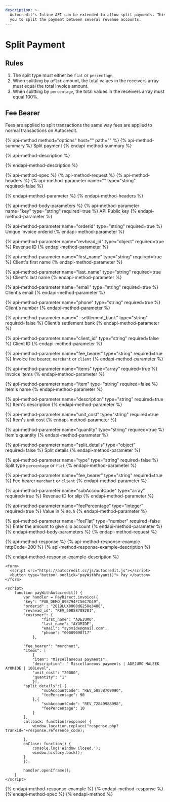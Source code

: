 ```yaml
---
description: >-
  Autocredit's Inline API can be extended to allow split payments. This allows
  you to split the payment between several revenue accounts.
---
```


# Split Payment

## **Rules**

1. The split type must either be `flat` or `percentage`.
2. When splitting by a`flat` amount, the total values in the receivers array must equal the total invoice amount.
3. When splitting by `percentage`, the total values in the receivers array must equal 100%.

## **Fee Bearer**

Fees are applied to split transactions the same way fees are applied to normal transactions on Autocredit. 

{% api-method method="options" host="" path="" %}
{% api-method-summary %}
Split payment
{% endapi-method-summary %}

{% api-method-description %}

{% endapi-method-description %}

{% api-method-spec %}
{% api-method-request %}
{% api-method-headers %}
{% api-method-parameter name="" type="string" required=false %}

{% endapi-method-parameter %}
{% endapi-method-headers %}

{% api-method-body-parameters %}
{% api-method-parameter name="key" type="string" required=true %}
API Public key
{% endapi-method-parameter %}

{% api-method-parameter name="orderid" type="string" required=true %}
Unique Invoice orderid 
{% endapi-method-parameter %}

{% api-method-parameter name="revhead\_id" type="object" required=true %}
Revenue ID 
{% endapi-method-parameter %}

{% api-method-parameter name="first\_name" type="string" required=true %}
Client's first name
{% endapi-method-parameter %}

{% api-method-parameter name="last\_name" type="string" required=true %}
Client's last name
{% endapi-method-parameter %}

{% api-method-parameter name="email" type="string" required=true %}
Client's email
{% endapi-method-parameter %}

{% api-method-parameter name="phone" type="string" required=true %}
Client's number
{% endapi-method-parameter %}

{% api-method-parameter name="- settlement\_bank" type="string" required=false %}
Client's settlement bank
{% endapi-method-parameter %}

{% api-method-parameter name="client\_id" type="string" required=false %}
Client ID
{% endapi-method-parameter %}

{% api-method-parameter name="fee\_bearer" type="string" required=true %}
Invoice fee bearer, `merchant` or `client`
{% endapi-method-parameter %}

{% api-method-parameter name="items" type="array" required=true %}
Invoice items
{% endapi-method-parameter %}

{% api-method-parameter name="item" type="string" required=false %}
Item's name
{% endapi-method-parameter %}

{% api-method-parameter name="description" type="string" required=true %}
Item's description
{% endapi-method-parameter %}

{% api-method-parameter name="unit\_cost" type="string" required=true %}
Item's unit cost
{% endapi-method-parameter %}

{% api-method-parameter name="quantity" type="string" required=true %}
Item's quantity
{% endapi-method-parameter %}

{% api-method-parameter name="split\_details" type="object" required=false %}
Split details
{% endapi-method-parameter %}

{% api-method-parameter name="type" type="string" required=false %}
Split type `percentage` or `flat`
{% endapi-method-parameter %}

{% api-method-parameter name="fee\_bearer" type="string" required=true %}
Fee bearer `merchant` or `client`
{% endapi-method-parameter %}

{% api-method-parameter name="subAccountCode" type="array" required=true %}
Revenue ID for slip 
{% endapi-method-parameter %}

{% api-method-parameter name="feePercentage" type="integer" required=true %}
Value in % `80.5`
{% endapi-method-parameter %}

{% api-method-parameter name="feeFlat" type="number" required=false %}
Enter the amount to give slip account
{% endapi-method-parameter %}
{% endapi-method-body-parameters %}
{% endapi-method-request %}

{% api-method-response %}
{% api-method-response-example httpCode=200 %}
{% api-method-response-example-description %}

{% endapi-method-response-example-description %}

```markup
<form>
  <script src="https://autocredit.cc/js/autocredit.js"></script>
  <button type="button" onclick="payWithPayant()"> Pay </button> 
</form>

<script>
    function payWithAutocredit() {
        var handler = PayDirect.invoice({
        "key": "PUB_DEMO_098794FC56C7D49",
        "orderid" : "2019LUX8008d6258e3488",
        "revhead_id": "REV_50858708281",
        "customer": {
                "first_name": "ADEJUMO",
                "last_name": "AYOMIDE",
                "email": "ayomide@gmail.com",
                "phone": "09009090717"
            },

        "fee_bearer": "merchant",
        "items": [
            {
            "item": "Miscellaneous payments",
            "description": " Miscellaneous payments | ADEJUMO MALEEK AYOMIDE | 100Level",
            "unit_cost": "20000",
            "quantity": "1"
            }],
        "split_details":[ {
                "subAccountCode": "REV_50858709090",
                "feePercentage": 90
            },{
                "subAccountCode": "REV_72849988998",
                "feePercentage": 10
            }
        ],
        callback: function(response) {
            window.location.replace("response.php?tranxid="+response.reference_code);

        },
        onClose: function() {
            console.log('Window Closed.');
            window.history.back();
        }
        });

        handler.openIframe();
    }
</script>
```
{% endapi-method-response-example %}
{% endapi-method-response %}
{% endapi-method-spec %}
{% endapi-method %}

